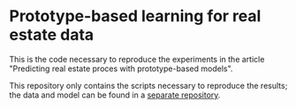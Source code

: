 # Prototype-based learning for real estate data

This is the code necessary to reproduce the experiments in the article "Predicting real estate proces with prototype-based models". 

This repository only contains the scripts necessary to reproduce the results; the data and model can be found in a [separate repository](https://github.com/prof-jose/prototype_based_learning). 
